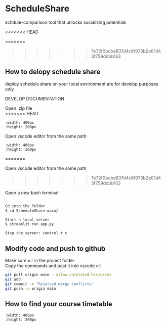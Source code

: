 # ScheduleShare
schdule-comparison tool that unlocks socializing potentials

<<<<<<< HEAD

=======
>>>>>>> 7e72f0bcbe807d4c6f073b2e01d43f759ddbb163
## How to delopy schedule share
deploy schedule share on your local environment are for develop purposes only  

DEVELOP DOCUMENTATION  

Open .zip file  
<<<<<<< HEAD
```{figure} /images/unzip.png
:width: 400px
:height: 200px
```

Open vscode editor from the same path  

```{figure} /images/vscode.png
:width: 400px
:height: 200px
```
=======


Open vscode editor from the same path  

>>>>>>> 7e72f0bcbe807d4c6f073b2e01d43f759ddbb163

Open a new bash terminal  

```bash

Cd into the folder
$ cd ScheduleShare-main/

Start a local server
$ streamlit run app.py 

Stop the server: control + c
```

## Modify code and push to github

Make sure u r in the project folder  
Copy the commands and past it into vscode cli  

```bash
git pull origin main --allow-unrelated-histories
git add .
git commit -m "Resolved merge conflicts"
git push -u origin main

```

## How to find your course timetable

```{figure} /images/downloadics.png
:width: 400px
:height: 200px
```
